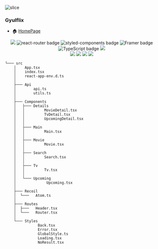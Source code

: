 ![slice](https://capsule-render.vercel.app/api?type=slice&color=auto&height=200&text=Gyulflix&fontAlign=70&rotate=13&fontAlignY=25&descAlign=70.&descAlignY=44)

### Gyulflix
- 🏠 [HomePage](https://gyulsbox.github.io/gyulflix/)

<div align='center'>
  <img src='https://img.shields.io/badge/React-v17.0.2-blue?style=flat-square&logo=React'/>
  <img src="https://img.shields.io/badge/ReactRouter-v6.2.1-CA4245?style=flat-square&logo=React Router&logoColor=#CA4245" alt="react-router badge" />
  <img src="https://img.shields.io/badge/StyledComponents-5.3.3-DB7093?style=flat-square&logo=styled-components&logoColor=#DB7093" alt="styled-components badge" />
  <img src="https://img.shields.io/badge/Framer-6.2.7-DB7093?style=flat-square&logo=Framer&logoColor=#0055FF" alt="Framer badge" />
  <img src="https://img.shields.io/badge/TypeScript-4.5.5-3178C6?style=flat-square&logo=TypeScript&logoColor=#3178C6" alt="TypeScript badge" />
  <img src="https://img.shields.io/badge/React Query-3.34.16-red?style=flat-square&logo=React Query&logoColor=red"" />
  <br>
  <img src="https://img.shields.io/badge/-React--hook--form--7.27.1-grey?style=flat-square&" />
  <img src="https://img.shields.io/badge/-React--player--2.9.0-grey?style=flat-square&" />
  <img src="https://img.shields.io/badge/-React--helmet--6.1.0-grey?style=flat-square&" />
  <img src="https://img.shields.io/badge/-Recoil--0.6.1-blue?style=flat-square&"/>
</div>

```
└─── src
    │    App.tsx
    │    index.tsx
    │    react-app-env.d.ts
    │
    ├─── Api
    │        api.ts
    │        utils.ts
    │
    ├─── Components
    │   ├─── Details
    │   │         MovieDetail.tsx
    │   │         TvDetail.tsx
    │   │         UpcomingDetail.tsx
    │   │
    │   ├─── Main
    │   │         Main.tsx
    │   │      
    │   ├─── Movie
    │   │         Movie.tsx
    │   │
    │   ├─── Search
    │   │         Search.tsx
    │   │
    │   ├─── Tv
    │   │         Tv.tsx
    │   │
    │   └─── Upcoming
    │              Upcoming.tsx
    │
    ├─── Recoil
    │  └───   Atom.ts
    │
    ├─── Routes
    │  ├───   Header.tsx
    │  └───   Router.tsx
    │
    └─── Styles
               Back.tsx
               Error.tsx
               GlobalStyle.ts
               Loading.tsx
               NoResult.tsx
```
